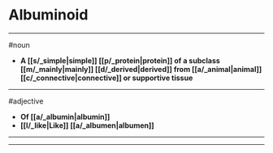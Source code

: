 # Albuminoid
---
#noun
- **A [[s/_simple|simple]] [[p/_protein|protein]] of a subclass [[m/_mainly|mainly]] [[d/_derived|derived]] from [[a/_animal|animal]] [[c/_connective|connective]] or supportive tissue**
---
#adjective
- **Of [[a/_albumin|albumin]]**
- **[[l/_like|Like]] [[a/_albumen|albumen]]**
---
---

